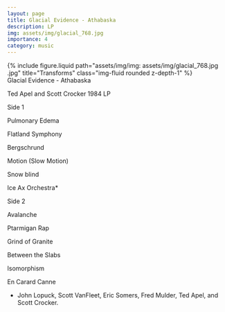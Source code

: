```yaml
---
layout: page
title: Glacial Evidence - Athabaska
description: LP
img: assets/img/glacial_768.jpg
importance: 4
category: music
---
```


<div class="row">
    <div class="col-sm mt-3 mt-md-0">
        {% include figure.liquid path="assets/img/img: assets/img/glacial_768.jpg
.jpg" title="Transforms" class="img-fluid rounded z-depth-1" %}
    </div>
</div>
<div class="caption">
Glacial Evidence - Athabaska


</div>

Ted Apel and Scott Crocker
1984 
LP

Side 1

Pulmonary Edema

Flatland Symphony

Bergschrund

Motion (Slow Motion)

Snow blind

Ice Ax Orchestra*

Side 2

Avalanche

Ptarmigan Rap

Grind of Granite

Between the Slabs

Isomorphism

En Carard Canne

* John Lopuck, Scott VanFleet, Eric Somers, Fred Mulder, Ted Apel, and Scott Crocker.